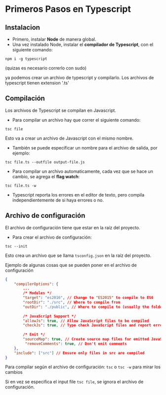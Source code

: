# Primeros Pasos en Typescript

## Instalacion

* Primero, instalar **Node** de manera global.
* Una vez instalado Node, instalar el **compilador de Typescript**, con el siguiente comando:

`npm i -g typescript`

(quizas es necesario correrlo con sudo)

ya podemos crear un archivo de typescript y compilarlo. Los archivos de typescript tienen extension '.ts'


## Compilación

Los archivos de Typescript se compilan en Javascript.

* Para compilar un archivo hay que correr el siguiente comando:

`tsc file`

Esto va a crear un archivo de Javascript con el mismo nombre.

* También se puede especificar un nombre para el archivo de salida, por ejemplo:

`tsc file.ts --outfile output-file.js`

* Para compilar un archivo automaticamente, cada vez que se hace un cambio, se agrega el **flag watch**:

`tsc file.ts -w`

* Typescript reporta los errores en el editor de texto, pero compila independientemente de si haya errores o no.


## Archivo de configuración

El archivo de configuración tiene que estar en la raíz del proyecto. 

* Para crear el archivo de configuración:

`tsc --init`

Esto crea un archivo que se llama `tsconfig.json` en la raíz del proyecto.

Ejemplo de algunas cosas que se pueden poner en el archivo de configuración 

```json
{
    "compilerOptions": {
        ...
        /* Modules */
        "target": "es2016", // Change to "ES2015" to compile to ES6
        "rootDir": "./src", // Where to compile from
        "outDir": "./public", // Where to compile to (usually the folder to be deployed to the web server)
        
        /* JavaScript Support */
        "allowJs": true, // Allow JavaScript files to be compiled
        "checkJs": true, // Type check JavaScript files and report errors
        
        /* Emit */
        "sourceMap": true, // Create source map files for emitted JavaScript files (good for debugging)
         "removeComments": true, // Don't emit comments
    },
    "include": ["src"] // Ensure only files in src are compiled
}
```

Para compilar según el archivo de configuración: `tsc` o `tsc -w` para mirar los cambios

Si en vez se especifica el input file `tsc file`, se ignora el archivo de configuración.


